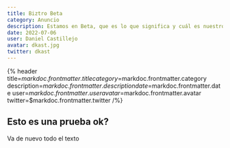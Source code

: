 ```yaml
---
title: Biztro Beta
category: Anuncio
description: Estamos en Beta, que es lo que significa y cuál es nuestro objetivo.
date: 2022-07-06
user: Daniel Castillejo
avatar: dkast.jpg
twitter: dkast
---
```


{% header title=$markdoc.frontmatter.title category=$markdoc.frontmatter.category description=$markdoc.frontmatter.description date=$markdoc.frontmatter.date user=$markdoc.frontmatter.user avatar=$markdoc.frontmatter.avatar twitter=$markdoc.frontmatter.twitter /%}

## Esto es una prueba ok?

Va de nuevo todo el texto
